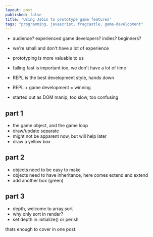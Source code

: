 ```yaml
---
layout: post
published: false
title: 'Using Jsbin to prototype game features'
tags: "programming, javascript, fragcastle, game-development"
---
```


* audience? experienced game developers? indies? beginners?

* we're small and don't have a lot of experience
* prototyping is more valuable to us
* failing fast is important too, we don't have a lot of time
* REPL is the best development style, hands down
* REPL + game development = winning
* started out as DOM manip, too slow, too confusing

## part 1
* the game object, and the game loop
* draw/update separate
* might not be apparent now, but will help later
* draw a yellow box

## part 2
* objects need to be easy to make
* objects need to have inheritance, here comes extend and extend
* add another box (green)

## part 3
* depth, welcome to array.sort
* why only sort in render?
* set depth in initialize() or perish

thats enough to cover in one post.
